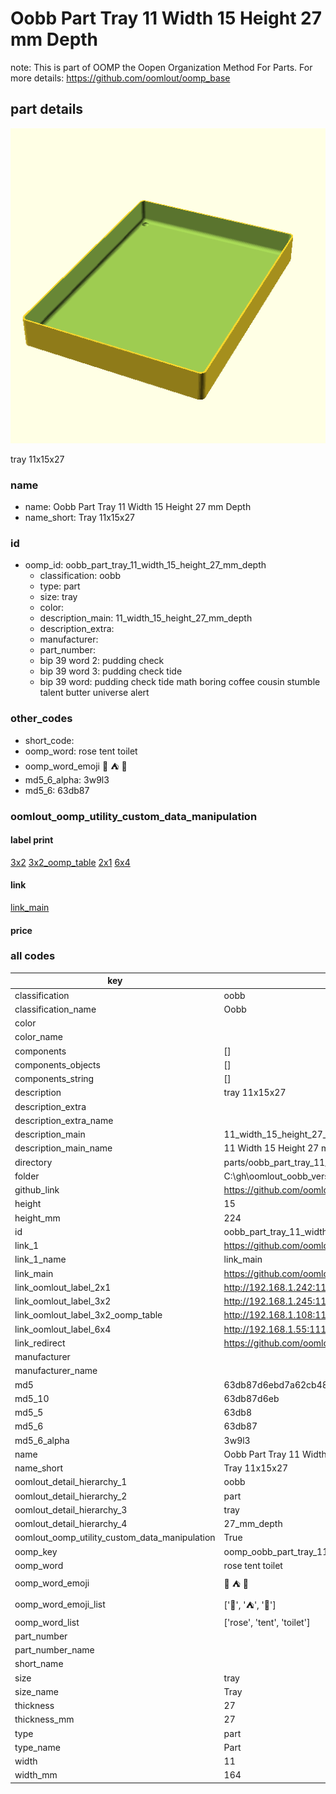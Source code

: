 # Oobb Part Tray 11 Width 15 Height 27 mm Depth  

note: This is part of OOMP the Oopen Organization Method For Parts. For more details: https://github.com/oomlout/oomp_base

##  part details
  

[![](3dpr.png)](3dpr.png)

tray 11x15x27



### name
* name: Oobb Part Tray 11 Width 15 Height 27 mm Depth
* name_short: Tray 11x15x27 
### id
* oomp_id: oobb_part_tray_11_width_15_height_27_mm_depth
  * classification: oobb
  * type: part
  * size: tray
  * color: 
  * description_main: 11_width_15_height_27_mm_depth
  * description_extra: 
  * manufacturer: 
  * part_number: 
  * bip 39 word 2: pudding check
  * bip 39 word 3: pudding check tide
  * bip 39 word: pudding check tide math boring coffee cousin stumble talent butter universe alert

### other_codes
* short_code: 
* oomp_word: rose tent toilet
* oomp_word_emoji :rose: :tent: :toilet:
* md5_6_alpha: 3w9l3
* md5_6: 63db87






### oomlout_oomp_utility_custom_data_manipulation
#### label print
[3x2](http://192.168.1.245:1112/?label=oomp%203w9l3)
[3x2_oomp_table](http://192.168.1.108:1112/?label=oomp%203w9l3)
[2x1](http://192.168.1.242:1112/?label=oomp%203w9l3)
[6x4](http://192.168.1.55:1112/?label=oomp%203w9l3)    

#### link

[link_main](https://github.com/oomlout/oomlout_oobb_version_4_generated_parts/tree/main/navigation_oomp/oobb/part/tray/11_width_15_height_27_mm_depth/part)                              

#### price







### all codes 
| key | value |  
| --- | --- |  
| classification | oobb |  
| classification_name | Oobb |  
| color |  |  
| color_name |  |  
| components | [] |  
| components_objects | [] |  
| components_string | [] |  
| description | tray 11x15x27 |  
| description_extra |  |  
| description_extra_name |  |  
| description_main | 11_width_15_height_27_mm_depth |  
| description_main_name | 11 Width 15 Height 27 mm Depth |  
| directory | parts/oobb_part_tray_11_width_15_height_27_mm_depth |  
| folder | C:\gh\oomlout_oobb_version_4_generated_parts\parts\oobb_part_tray_11_width_15_height_27_mm_depth |  
| github_link | https://github.com/oomlout/oomlout_oomp_part_src/tree/main/parts/oobb_part_tray_11_width_15_height_27_mm_depth |  
| height | 15 |  
| height_mm | 224 |  
| id | oobb_part_tray_11_width_15_height_27_mm_depth |  
| link_1 | https://github.com/oomlout/oomlout_oobb_version_4_generated_parts/tree/main/navigation_oomp/oobb/part/tray/11_width_15_height_27_mm_depth/part |  
| link_1_name | link_main |  
| link_main | https://github.com/oomlout/oomlout_oobb_version_4_generated_parts/tree/main/navigation_oomp/oobb/part/tray/11_width_15_height_27_mm_depth/part |  
| link_oomlout_label_2x1 | http://192.168.1.242:1112/?label=oomp%203w9l3 |  
| link_oomlout_label_3x2 | http://192.168.1.245:1112/?label=oomp%203w9l3 |  
| link_oomlout_label_3x2_oomp_table | http://192.168.1.108:1112/?label=oomp%203w9l3 |  
| link_oomlout_label_6x4 | http://192.168.1.55:1112/?label=oomp%203w9l3 |  
| link_redirect | https://github.com/oomlout/oomlout_oobb_version_4_generated_parts/tree/main/parts/oobb_tray_11_15_27 |  
| manufacturer |  |  
| manufacturer_name |  |  
| md5 | 63db87d6ebd7a62cb48cf891c389c569 |  
| md5_10 | 63db87d6eb |  
| md5_5 | 63db8 |  
| md5_6 | 63db87 |  
| md5_6_alpha | 3w9l3 |  
| name | Oobb Part Tray 11 Width 15 Height 27 mm Depth |  
| name_short | Tray 11x15x27  |  
| oomlout_detail_hierarchy_1 | oobb |  
| oomlout_detail_hierarchy_2 | part |  
| oomlout_detail_hierarchy_3 | tray |  
| oomlout_detail_hierarchy_4 | 27_mm_depth |  
| oomlout_oomp_utility_custom_data_manipulation | True |  
| oomp_key | oomp_oobb_part_tray_11_width_15_height_27_mm_depth |  
| oomp_word | rose tent toilet |  
| oomp_word_emoji | :rose: :tent: :toilet: |  
| oomp_word_emoji_list | [':rose:', ':tent:', ':toilet:'] |  
| oomp_word_list | ['rose', 'tent', 'toilet'] |  
| part_number |  |  
| part_number_name |  |  
| short_name |  |  
| size | tray |  
| size_name | Tray |  
| thickness | 27 |  
| thickness_mm | 27 |  
| type | part |  
| type_name | Part |  
| width | 11 |  
| width_mm | 164 |  
